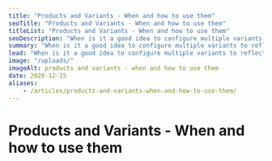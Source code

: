```yaml
---
title: "Products and Variants - When and how to use them"
seoTitle: "Products and Variants - When and how to use them"
titleList: "Products and Variants - When and how to use them"
seoDescription: "When is it a good idea to configure multiple variants to reflect as a single product on your website? Click here to find out."
summary: "When is it a good idea to configure multiple variants to reflect as a single product on your website? Click here to find out."
lead: "When is it a good idea to configure multiple variants to reflect as a single product on your website? Click here to find out."
image: "/uploads/"
imageAlt: products and variants - when and how to use them
date: 2020-12-15
aliases:
    - /articles/products-and-variants-when-and-how-to-use-them/
---
```


# Products and Variants - When and how to use them